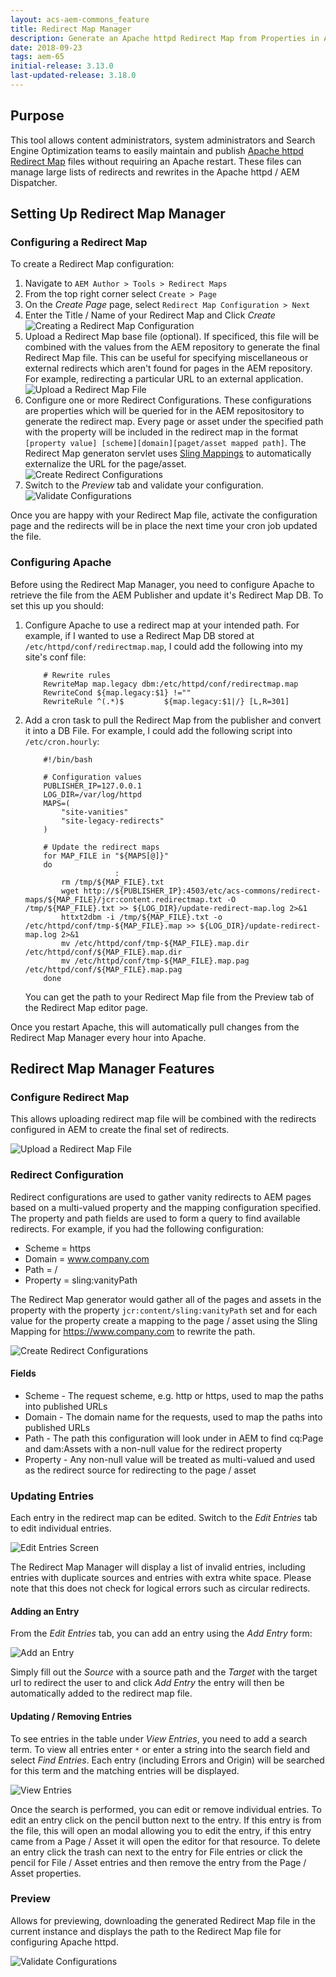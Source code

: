 ```yaml
---
layout: acs-aem-commons_feature
title: Redirect Map Manager
description: Generate an Apache httpd Redirect Map from Properties in AEM
date: 2018-09-23
tags: aem-65
initial-release: 3.13.0
last-updated-release: 3.18.0
---
```


## Purpose

This tool allows content administrators, system administrators and Search Engine Optimization teams to easily maintain and publish [Apache httpd Redirect Map](https://httpd.apache.org/docs/2.4/rewrite/rewritemap.html) files without requiring an Apache restart. These files can manage large lists of redirects and rewrites in the Apache httpd / AEM Dispatcher.

## Setting Up Redirect Map Manager

### Configuring a Redirect Map

To create a Redirect Map configuration:

1. Navigate to `AEM Author > Tools > Redirect Maps`
2. From the top right corner select `Create > Page`
2. On the *Create Page* page, select `Redirect Map Configuration > Next`
3. Enter the Title / Name of your Redirect Map and Click *Create*
    ![Creating a Redirect Map Configuration](images/create.png)
4. Upload a Redirect Map base file \(optional\). If specificed, this file will be combined with the values from the AEM repository to generate the final Redirect Map file. This can be useful for specifying miscellaneous or external redirects which aren't found for pages in the AEM repository. For example, redirecting a particular URL to an external application.
    ![Upload a Redirect Map File](images/upload-redirect-map.png)
5. Configure one or more Redirect Configurations. These configurations are properties which will be queried for in the AEM repositository to generate the redirect map. Every page or asset under the specified path with the property will be included in the redirect map in the format `[property value] [scheme][domain][paget/asset mapped path]`. The Redirect Map generaton servlet uses [Sling Mappings](https://sling.apache.org/documentation/the-sling-engine/mappings-for-resource-resolution.html) to automatically externalize the URL for the page/asset.
    ![Create Redirect Configurations](images/create-redirect-configurations.png)
6. Switch to the *Preview* tab and validate your configuration.
    ![Validate Configurations](images/validate-configuration.jpg)

Once you are happy with your Redirect Map file, activate the configuration page and the redirects will be in place the next time your cron job updated the file.

### Configuring Apache

Before using the Redirect Map Manager, you need to configure Apache to retrieve the file from the AEM Publisher and update it's Redirect Map DB. To set this up you should:

1. Configure Apache to use a redirect map at your intended path. For example, if I wanted to use a Redirect Map DB stored at `/etc/httpd/conf/redirectmap.map`, I could add the following into my site's conf file:
    ```
        # Rewrite rules
        RewriteMap map.legacy dbm:/etc/httpd/conf/redirectmap.map
        RewriteCond ${map.legacy:$1} !=""
        RewriteRule ^(.*)$         ${map.legacy:$1|/} [L,R=301]
    ```
2. Add a cron task to pull the Redirect Map from the publisher and convert it into a DB File. For example, I could add the following script into `/etc/cron.hourly`:
    ```
        #!/bin/bash
        
        # Configuration values
        PUBLISHER_IP=127.0.0.1
        LOG_DIR=/var/log/httpd
        MAPS=(
            "site-vanities"
            "site-legacy-redirects"
        )
        
        # Update the redirect maps
        for MAP_FILE in "${MAPS[@]}"
        do
                        :
            rm /tmp/${MAP_FILE}.txt
            wget http://${PUBLISHER_IP}:4503/etc/acs-commons/redirect-maps/${MAP_FILE}/jcr:content.redirectmap.txt -O /tmp/${MAP_FILE}.txt >> ${LOG_DIR}/update-redirect-map.log 2>&1
            httxt2dbm -i /tmp/${MAP_FILE}.txt -o /etc/httpd/conf/tmp-${MAP_FILE}.map >> ${LOG_DIR}/update-redirect-map.log 2>&1
            mv /etc/httpd/conf/tmp-${MAP_FILE}.map.dir /etc/httpd/conf/${MAP_FILE}.map.dir
            mv /etc/httpd/conf/tmp-${MAP_FILE}.map.pag /etc/httpd/conf/${MAP_FILE}.map.pag
        done
    ```
    You can get the path to your Redirect Map file from the Preview tab of the Redirect Map editor page.

Once you restart Apache, this will automatically pull changes from the Redirect Map Manager every hour into Apache.

## Redirect Map Manager Features

### Configure Redirect Map

This allows uploading redirect map file will be combined with the redirects configured in AEM to create the final set of redirects.

![Upload a Redirect Map File](images/upload-redirect-map.png)

### Redirect Configuration

Redirect configurations are used to gather vanity redirects to AEM pages based on a multi-valued property and the mapping configuration specified. The property and path fields are used to form a query to find available redirects. For example, if you had the following configuration:

 - Scheme = https
 - Domain = www.company.com
 - Path = / 
 - Property = sling:vanityPath 
 
 The Redirect Map generator would gather all of the pages and assets in the property with the property `jcr:content/sling:vanityPath` set and for each value for the property create a mapping to the page / asset using the Sling Mapping for https://www.company.com to rewrite the path.
 
 ![Create Redirect Configurations](images/create-redirect-configurations.png)
 
#### Fields
 
- Scheme - The request scheme, e.g. http or https, used to map the paths into published URLs
- Domain - The domain name for the requests, used to map the paths into published URLs
- Path - The path this configuration will look under in AEM to find cq:Page and dam:Assets with a non-null value for the redirect property
- Property - Any non-null value will be treated as multi-valued and used as the redirect source for redirecting to the page / asset

### Updating Entries

Each entry in the redirect map can be edited. Switch to the *Edit Entries* tab to edit individual entries.

![Edit Entries Screen](images/edit-entries.jpg)

The Redirect Map Manager will display a list of invalid entries, including entries with duplicate sources and entries with extra white space. Please note that this does not check for logical errors such as circular redirects.

#### Adding an Entry

From the *Edit Entries* tab, you can add an entry using the *Add Entry* form:

![Add an Entry](images/add-entry.jpg)

Simply fill out the *Source* with a source path and the *Target* with the target url to redirect the user to and click *Add Entry* the entry will then be automatically added to the redirect map file.

#### Updating / Removing Entries

To see entries in the table under *View Entries*, you need to add a search term. To view all entries enter `*` or enter a string into the search field and select *Find Entries*. Each entry (including Errors and Origin) will be searched for this term and the matching entries will be displayed.

![View Entries](images/view-entries.jpg)

Once the search is performed, you can edit or remove individual entries. To edit an entry click on the pencil button next to the entry. If this entry is from the file, this will open an modal allowing you to edit the entry, if this entry came from a Page / Asset it will open the editor for that resource. To delete an entry click the trash can next to the entry for File entries or click the pencil for File / Asset entries and then remove the entry from the Page / Asset properties.

### Preview

Allows for previewing, downloading the generated Redirect Map file in the current instance and displays the path to the Redirect Map file for configuring Apache httpd. 

![Validate Configurations](images/validate-configuration.jpg)